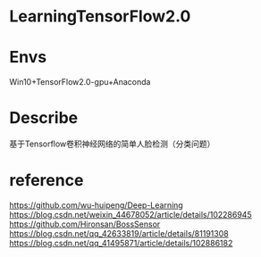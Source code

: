 # LearningTensorFlow2.0

# Envs
Win10+TensorFlow2.0-gpu+Anaconda

# Describe
基于Tensorflow卷积神经网络的简单人脸检测（分类问题）

# reference
https://github.com/wu-huipeng/Deep-Learning
https://blog.csdn.net/weixin_44678052/article/details/102286945
https://github.com/Hironsan/BossSensor
https://blog.csdn.net/qq_42633819/article/details/81191308
https://blog.csdn.net/qq_41495871/article/details/102886182
